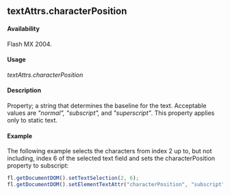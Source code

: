 ## textAttrs.characterPosition

#### Availability

Flash MX 2004.

#### Usage

*textAttrs.characterPosition*

#### Description

Property; a string that determines the baseline for the text. Acceptable values are *"normal", "subscript",* and *"superscript"*. This property applies only to static text.

#### Example

The following example selects the characters from index 2 up to, but not including, index 6 of the selected text field and sets the characterPosition property to subscript:

```javascript
fl.getDocumentDOM().setTextSelection(2, 6); 
fl.getDocumentDOM().setElementTextAttr("characterPosition", "subscript");

```